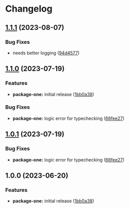 # Changelog

## [1.1.1](https://github.com/jeremiah-clothier/release-please-demo/compare/clothiernamedjeremiah-package-one-v1.1.0...clothiernamedjeremiah-package-one-v1.1.1) (2023-08-07)


### Bug Fixes

* needs better logging ([94d4577](https://github.com/jeremiah-clothier/release-please-demo/commit/94d4577ccab880d18ea608de45cc3639f8d47af0))

## [1.1.0](https://github.com/jeremiah-clothier/release-please-demo/compare/clothiernamedjeremiah-package-one-v1.0.1...clothiernamedjeremiah-package-one-v1.1.0) (2023-07-19)


### Features

* **package-one:** initial release ([1bb0a38](https://github.com/jeremiah-clothier/release-please-demo/commit/1bb0a3866131045db6792b85e4f4bc4901def9db))


### Bug Fixes

* **package-one:** logic error for typechecking ([66fee27](https://github.com/jeremiah-clothier/release-please-demo/commit/66fee27902586f39029ab30caf25d74d5e06fb1e))

## [1.0.1](https://github.com/jeremiah-clothier/release-please-demo/compare/clothiernamedjeremiah-package-one-v1.0.0...clothiernamedjeremiah-package-one-v1.0.1) (2023-07-19)


### Bug Fixes

* **package-one:** logic error for typechecking ([66fee27](https://github.com/jeremiah-clothier/release-please-demo/commit/66fee27902586f39029ab30caf25d74d5e06fb1e))

## 1.0.0 (2023-06-20)


### Features

* **package-one:** initial release ([1bb0a38](https://github.com/jeremiah-clothier/release-please-demo/commit/1bb0a3866131045db6792b85e4f4bc4901def9db))
